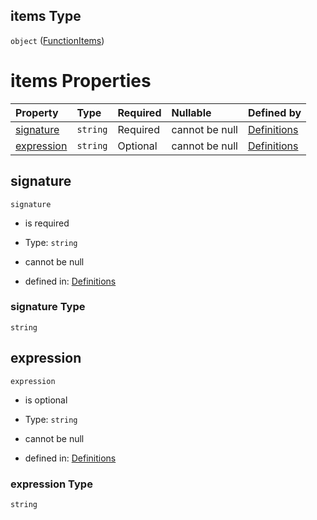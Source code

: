 ## items Type

`object` ([FunctionItems](definitions-definitions-blockmonitor-properties-conditions-properties-function-functionitems.md))

# items Properties

| Property                  | Type     | Required | Nullable       | Defined by                                                                                                                                                                                                                                       |
| :------------------------ | :------- | :------- | :------------- | :----------------------------------------------------------------------------------------------------------------------------------------------------------------------------------------------------------------------------------------------- |
| [signature](#signature)   | `string` | Required | cannot be null | [Definitions](definitions-definitions-blockmonitor-properties-conditions-properties-function-functionitems-properties-signature.md "#/definitions/blockMonitor/properties/conditions/properties/function/items/properties/signature")   |
| [expression](#expression) | `string` | Optional | cannot be null | [Definitions](definitions-definitions-blockmonitor-properties-conditions-properties-function-functionitems-properties-expression.md "#/definitions/blockMonitor/properties/conditions/properties/function/items/properties/expression") |

## signature



`signature`

*   is required

*   Type: `string`

*   cannot be null

*   defined in: [Definitions](definitions-definitions-blockmonitor-properties-conditions-properties-function-functionitems-properties-signature.md "#/definitions/blockMonitor/properties/conditions/properties/function/items/properties/signature")

### signature Type

`string`

## expression



`expression`

*   is optional

*   Type: `string`

*   cannot be null

*   defined in: [Definitions](definitions-definitions-blockmonitor-properties-conditions-properties-function-functionitems-properties-expression.md "#/definitions/blockMonitor/properties/conditions/properties/function/items/properties/expression")

### expression Type

`string`
